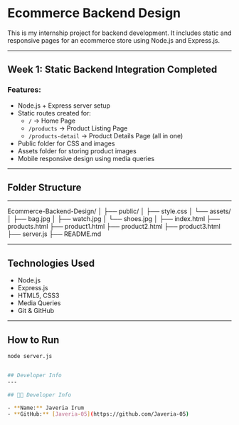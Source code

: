 # Ecommerce Backend Design

This is my internship project for backend development. It includes static and responsive pages for an ecommerce store using Node.js and Express.js.

---

## Week 1: Static Backend Integration Completed

### Features:
- Node.js + Express server setup
- Static routes created for:
  - `/` → Home Page
  - `/products` → Product Listing Page
  - `/products-detail` → Product Details Page (all in one)
- Public folder for CSS and images
- Assets folder for storing product images
- Mobile responsive design using media queries

---

## Folder Structure

---
Ecommerce-Backend-Design/
│
├── public/
│ ├── style.css
│ └── assets/
│ ├── bag.jpg
│ ├── watch.jpg
│ └── shoes.jpg
│
├── index.html
├── products.html
├── product1.html
├── product2.html
├── product3.html
├── server.js
├── README.md

---

## Technologies Used

- Node.js
- Express.js
- HTML5, CSS3
- Media Queries
- Git & GitHub

---

## How to Run

```bash
node server.js


## Developer Info
---

## 👩‍💻 Developer Info

- **Name:** Javeria Irum  
- **GitHub:** [Javeria-05](https://github.com/Javeria-05)



